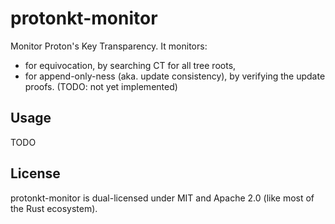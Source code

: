 # protonkt-monitor

Monitor Proton's Key Transparency. It monitors:

- for equivocation, by searching CT for all tree roots,
- for append-only-ness (aka. update consistency), by verifying the update proofs. (TODO: not yet implemented)

## Usage

TODO

## License

protonkt-monitor is dual-licensed under MIT and Apache 2.0 (like most of the Rust ecosystem).
